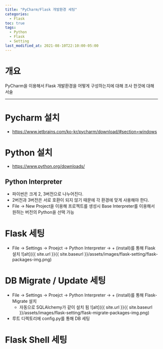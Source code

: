 ```yaml
---
title: "PyCharm/Flask 개발환경 세팅"
categories:
  - Flask
toc: true
tags:
  - Python
  - Flask
  - Setting
last_modified_at: 2021-08-10T22:10:00-05:00
---
```


# 개요
PyCharm을 이용해서 Flask 개발환경을 어떻게 구성하는지에 대해 조사 한것에 대해 서술


---
# Pycharm 설치
  - https://www.jetbrains.com/ko-kr/pycharm/download/#section=windows
# Python 설치
  - https://www.python.org/downloads/
## Python Interpreter
  - 파이썬은 크게 2, 3버전으로 나누어진다.
  - 2버전과 3버전은 서로 호환이 되지 않기 때문에 각 환경에 맞게 사용해야 한다.
  - File -> New Project을 이용해 프로젝트를 생성시 Base Interpreter를 이용해서 원하는 버전의 Python을 선택 가능

# Flask 세팅
  - File -> Settings -> Proejct -> Python Interpreter -> + (install)를 통해 Flask 설치
![alt]({{ site.url }}{{ site.baseurl }}/assets/images/flask-setting/flask-packages-img.png)

# DB Migrate / Update 세팅
  - File -> Settings -> Proejct -> Python Interpreter -> + (install)를 통해 Flask-Migrate 설치
    - 자동으로 SQLAlchemy가 같이 설치 됨
![alt]({{ site.url }}{{ site.baseurl }}/assets/images/flask-setting/flask-migrate-packages-img.png)
  - 루트 디렉토리에 config.py를 통해 DB 세팅

# Flask Shell 세팅
